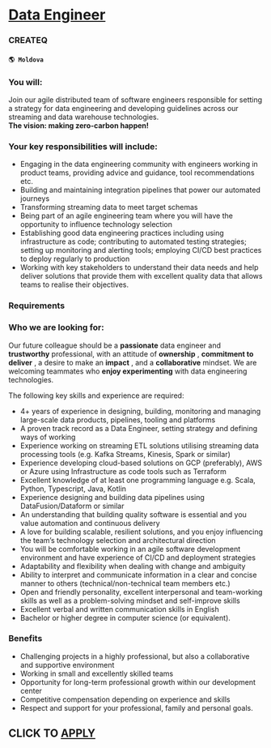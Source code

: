 # [Data Engineer](https://www.remotewlb.com/apply/data-engineer-69217)  
### CREATEQ  
#### `🌎 Moldova`  

### You will:

Join our agile distributed team of software engineers responsible for setting a strategy for data engineering and developing guidelines across our streaming and data warehouse technologies.  
 **The vision: making zero-carbon happen!**

### Your key responsibilities will include:

  * Engaging in the data engineering community with engineers working in product teams, providing advice and guidance, tool recommendations etc.
  * Building and maintaining integration pipelines that power our automated journeys
  * Transforming streaming data to meet target schemas
  * Being part of an agile engineering team where you will have the opportunity to influence technology selection
  * Establishing good data engineering practices including using infrastructure as code; contributing to automated testing strategies; setting up monitoring and alerting tools; employing CI/CD best practices to deploy regularly to production
  * Working with key stakeholders to understand their data needs and help deliver solutions that provide them with excellent quality data that allows teams to realise their objectives.

### Requirements

### Who we are looking for:

Our future colleague should be a **passionate** data engineer and **trustworthy** professional, with an attitude of **ownership** , **commitment to deliver** , a desire to make an **impact** , and a **collaborative** mindset. We are welcoming teammates who **enjoy experimenting** with data engineering technologies.

The following key skills and experience are required:

  * 4+ years of experience in designing, building, monitoring and managing large-scale data products, pipelines, tooling and platforms
  * A proven track record as a Data Engineer, setting strategy and defining ways of working
  * Experience working on streaming ETL solutions utilising streaming data processing tools (e.g. Kafka Streams, Kinesis, Spark or similar)
  * Experience developing cloud-based solutions on GCP (preferably), AWS or Azure using Infrastructure as code tools such as Terraform
  * Excellent knowledge of at least one programming language e.g. Scala, Python, Typescript, Java, Kotlin
  * Experience designing and building data pipelines using DataFusion/Dataform or similar
  * An understanding that building quality software is essential and you value automation and continuous delivery
  * A love for building scalable, resilient solutions, and you enjoy influencing the team’s technology selection and architectural direction
  * You will be comfortable working in an agile software development environment and have experience of CI/CD and deployment strategies
  * Adaptability and flexibility when dealing with change and ambiguity
  * Ability to interpret and communicate information in a clear and concise manner to others (technical/non-technical team members etc.)
  * Open and friendly personality, excellent interpersonal and team-working skills as well as a problem-solving mindset and self-improve skills
  * Excellent verbal and written communication skills in English
  * Bachelor or higher degree in computer science (or equivalent).

### Benefits

  * Challenging projects in a highly professional, but also a collaborative and supportive environment
  * Working in small and excellently skilled teams
  * Opportunity for long-term professional growth within our development center
  * Competitive compensation depending on experience and skills
  * Respect and support for your professional, family and personal goals.

  
## CLICK TO [APPLY](https://www.remotewlb.com/apply/data-engineer-69217)

